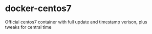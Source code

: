 # docker-centos7
Official centos7 container with full update and timestamp verison, plus
tweaks for central time 
